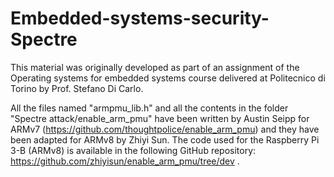 # Embedded-systems-security-Spectre

This material was originally developed as part of an assignment of the Operating systems for embedded systems course delivered at Politecnico di Torino by Prof. Stefano Di Carlo.

All the files named "armpmu_lib.h" and all the contents in the folder "Spectre attack/enable_arm_pmu" have been written by Austin Seipp for ARMv7 (https://github.com/thoughtpolice/enable_arm_pmu) and they have been adapted for ARMv8 by Zhiyi Sun. The code used for the Raspberry Pi 3-B (ARMv8) is available in the following GitHub repository: https://github.com/zhiyisun/enable_arm_pmu/tree/dev .
